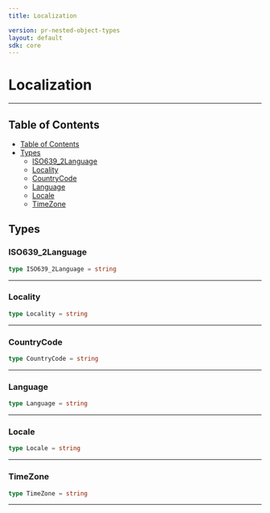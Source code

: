 ```yaml
---
title: Localization

version: pr-nested-object-types
layout: default
sdk: core
---
```


# Localization

---

## Table of Contents

- [Table of Contents](#table-of-contents)
- [Types](#types)
  - [ISO639_2Language](#isolanguage)
  - [Locality](#locality)
  - [CountryCode](#countrycode)
  - [Language](#language)
  - [Locale](#locale)
  - [TimeZone](#timezone)

## Types

### ISO639_2Language

```typescript
type ISO639_2Language = string
```

---

### Locality

```typescript
type Locality = string
```

---

### CountryCode

```typescript
type CountryCode = string
```

---

### Language

```typescript
type Language = string
```

---

### Locale

```typescript
type Locale = string
```

---

### TimeZone

```typescript
type TimeZone = string
```

---
